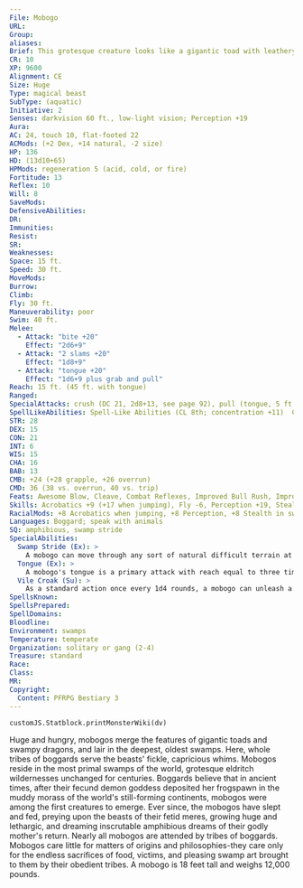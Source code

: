 ```yaml
---
File: Mobogo
URL: 
Group: 
aliases: 
Brief: This grotesque creature looks like a gigantic toad with leathery wings, fangs, horns, and three bulbous eyes.
CR: 10
XP: 9600
Alignment: CE
Size: Huge
Type: magical beast
SubType: (aquatic)
Initiative: 2
Senses: darkvision 60 ft., low-light vision; Perception +19
Aura: 
AC: 24, touch 10, flat-footed 22
ACMods: (+2 Dex, +14 natural, -2 size)
HP: 136
HD: (13d10+65)
HPMods: regeneration 5 (acid, cold, or fire)
Fortitude: 13
Reflex: 10
Will: 8
SaveMods: 
DefensiveAbilities: 
DR: 
Immunities: 
Resist: 
SR: 
Weaknesses: 
Space: 15 ft.
Speed: 30 ft.
MoveMods: 
Burrow: 
Climb: 
Fly: 30 ft.
Maneuverability: poor
Swim: 40 ft.
Melee: 
  - Attack: "bite +20"
    Effect: "2d6+9"
  - Attack: "2 slams +20"
    Effect: "1d8+9"
  - Attack: "tongue +20"
    Effect: "1d6+9 plus grab and pull"
Reach: 15 ft. (45 ft. with tongue)
Ranged: 
SpecialAttacks: crush (DC 21, 2d8+13, see page 92), pull (tongue, 5 ft.), swallow whole (2d6+13 bludgeoning damage, AC 17, 13 hp), vile croak
SpellLikeAbilities: Spell-Like Abilities (CL 8th; concentration +11)  Constant-pass without trace, speak with animals   At Will-charm animal (DC 14), create water, sound burst (DC 15)   3/day-control water, fog cloud, gust of wind (DC 15), plant growth, quench (DC 16), soften earth and stone (DC 15)
STR: 28
DEX: 15
CON: 21
INT: 6
WIS: 15
CHA: 16
BAB: 13
CMB: +24 (+28 grapple, +26 overrun)
CMD: 36 (38 vs. overrun, 40 vs. trip)
Feats: Awesome Blow, Cleave, Combat Reflexes, Improved Bull Rush, Improved Overrun, Iron Will, Power Attack
Skills: Acrobatics +9 (+17 when jumping), Fly -6, Perception +19, Stealth +0 (+8 in swamps), Swim +17
RacialMods: +8 Acrobatics when jumping, +8 Perception, +8 Stealth in swamps
Languages: Boggard; speak with animals
SQ: amphibious, swamp stride
SpecialAbilities:
  Swamp Stride (Ex): >
    A mobogo can move through any sort of natural difficult terrain at its normal speed while within a swamp. Magically altered terrain affects it normally.
  Tongue (Ex): >
    A mobogo's tongue is a primary attack with reach equal to three times the mobogo's normal reach (45 feet for a typical mobogo). A mobogo does not gain the  grappled condition when using its tongue to grapple a foe.
  Vile Croak (Su): >
    As a standard action once every 1d4 rounds, a mobogo can unleash a thunderous croak. Any non-boggard or non-mobogo within 50 feet of the mobogo must make a DC 19 Will save or become staggered for 1d4 rounds. Once a creature makes its saving throw against a particular mobogo's vile croak, it is immune to that mobogo's croak for 24 hours. Any boggards or mobogos within the area of a mobogo's vile croak gains a +2 morale bonus on attack rolls and saving throws against fear effects for 1 round. The save DC is Charisma-based.
SpellsKnown: 
SpellsPrepared: 
SpellDomains: 
Bloodline: 
Environment: swamps
Temperature: temperate
Organization: solitary or gang (2-4)
Treasure: standard
Race: 
Class: 
MR: 
Copyright:
  Content: PFRPG Bestiary 3
---
```

```dataviewjs
customJS.Statblock.printMonsterWiki(dv)
```
Huge and hungry, mobogos merge the features of gigantic toads and swampy dragons, and lair in the deepest, oldest swamps. Here, whole tribes of boggards serve the beasts' fickle, capricious whims.  Mobogos reside in the most primal swamps of the world, grotesque eldritch wildernesses unchanged for centuries. Boggards believe that in ancient times, after their fecund demon goddess deposited her frogspawn in the muddy morass of the world's still-forming continents, mobogos were among the first creatures to emerge. Ever since, the mobogos have slept and fed, preying upon the beasts of their fetid meres, growing huge and lethargic, and dreaming inscrutable amphibious dreams of their godly mother's return. Nearly all mobogos are attended by tribes of boggards. Mobogos care little for matters of origins and philosophies-they care only for the endless sacrifices of food, victims, and pleasing swamp art brought to them by their obedient tribes.  A mobogo is 18 feet tall and weighs 12,000 pounds.
